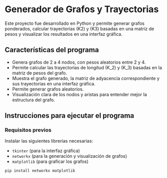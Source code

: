 # Generador de Grafos y Trayectorias

Este proyecto fue desarrollado en Python y permite generar grafos ponderados, calcular trayectorias \(K2\) y \(K3\) basadas en una matriz de pesos y visualizar los resultados en una interfaz gráfica. 

## Características del programa

- Genera grafos de 2 a 4 nodos, con pesos aleatorios entre 2 y 4.
- Permite calcular las trayectorias de longitud \(K_2\) y \(K_3\) basadas en la matriz de pesos del grafo.
- Muestra el grafo generado, la matriz de adyacencia correspondiente y sus trayectorias en una interfaz gráfica.
- Permite generar grafos aleatorios.
- Visualización clara de los nodos y aristas para entender mejor la estructura del grafo.

## Instrucciones para ejecutar el programa

### Requisitos previos
Instalar las siguientes librerías necesarias:
- `tkinter` (para la interfaz gráfica)
- `networkx` (para la generación y visualización de grafos)
- `matplotlib` (para graficar los grafos)

```bash
pip install networkx matplotlib
